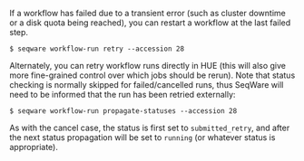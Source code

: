 If a workflow has failed due to a transient error (such as cluster downtime or a disk quota being reached), you can restart a workflow at the last failed step.

    $ seqware workflow-run retry --accession 28

Alternately, you can retry workflow runs directly in HUE (this will also give more fine-grained control over which jobs should be rerun).  Note that status checking is normally skipped for failed/cancelled runs, thus SeqWare will need to be informed that the run has been retried externally:

    $ seqware workflow-run propagate-statuses --accession 28

As with the cancel case, the status is first set to `submitted_retry`, and after the next status propagation will be set to `running` (or whatever status is appropriate).